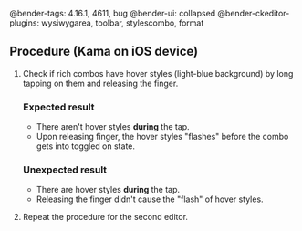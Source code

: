 @bender-tags: 4.16.1, 4611, bug
@bender-ui: collapsed
@bender-ckeditor-plugins: wysiwygarea, toolbar, stylescombo, format

## Procedure (Kama on iOS device)

1. Check if rich combos have hover styles (light-blue background) by long tapping on them and releasing the finger.

	### Expected result

	* There aren't hover styles **during** the tap.
	* Upon releasing finger, the hover styles "flashes" before the combo gets into toggled on state.

	### Unexpected result

	* There are hover styles **during** the tap.
	* Releasing the finger didn't cause the "flash" of hover styles.

2. Repeat the procedure for the second editor.

